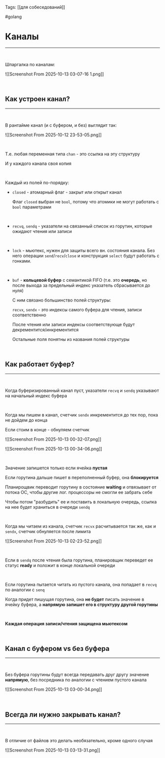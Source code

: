 Tags: [[для собеседований]]

#golang 



# Каналы
---

&emsp;

Шпаргалка по каналам:
 
![[Screenshot From 2025-10-13 03-07-16 1.png]]

&emsp;

## Как устроен канал?
---
&emsp;

В рантайме канал (и с буфером, и без) выглядит так:

![[Screenshot From 2025-10-12 23-53-05.png]]

&emsp;

Т.е. любая переменная типа `chan` - это ссылка на эту структуру

И у каждого канала своя копия

&emsp;

Каждый из полей по-порядку: 

- `closed` - атомарный флаг - закрыт или открыт канал
  
	Флаг `closed` выбран не `bool`, потому что атомики не могут работать с `bool` параметрами

&emsp;

- `recvq`, `sendq` - указатели на связанный список из горутин, которые ожидают чтения или записи

&emsp;

- `lock` - мьютекс, нужен для защиты всего вн. состояния канала. Без него операции `send`/`recv`/`close` и конструкция `select` будут работать с гонками.

&emsp;

- `buf` - **кольцевой буфер** с семантикой FIFO (т.е. это **очередь**, но после выхода за предельный индекс указатель сбрасывается до нуля)
  
  
	С ним связано большинство полей структуры:
	
	`recvx`, `sendx` - это индексы самого буфера для чтения, записи соответственно
	
	После чтения или записи индексы соответствующе будут декрементится/инкрементится
	
	Остальные поля понятны из названия полей структуры

&emsp;
## Как работает буфер?
---
&emsp;

Когда буферизированный канал пуст, указатели `recvq` и `sendq` указывают на начальный индекс буфера

&emsp;

Когда мы пишем в канал, счетчик `sendx` инкрементится до тех пор, пока не дойдем до конца

Если стоим в конце - обнуляем счетчик

![[Screenshot From 2025-10-13 00-32-07.png]]

![[Screenshot From 2025-10-13 00-34-06.png]]

&emsp;

Значение запишется только если ячейка **пустая**

Если горутина дальше пишет в переполненный буфер, она **блокируется**

Планирощвик переводит горутину в состояние **waiting** и отвязывает от потока ОС, чтобы другие лог. процессоры не смогли ее забрать себе

Чтобы потом "разбудить" ее и поставить в локальную очередь, ссылка на нее будет храниться в очереди `sendq`

&emsp;

Когда мы читаем из канала, счетчик `recvx` расчитывается так же, как и `sendx`, счетчик обнуляется после лимита

![[Screenshot From 2025-10-13 02-23-52.png]]

&emsp;

Если в `sendq` после чтения была горутина, планировщик переведет ее статус **ready** и положит в конце локальной очереди

&emsp;

Если горутина пытается читать из пустого канала, она попадает в `recvq` по аналогии с `senq`

Когда придет пишущая горутина, она **не будет** писать значение в ячейку буфера, а **напрямую запишет его в структуру другой горутины**

&emsp;

**Каждая операция записи/чтения защищена мьютексом**

&emsp;
## Канал с буфером vs без буфера
---
&emsp;

Без буфера горутины будут всегда передавать друг другу значение **напрямую**, без посредника по аналогии с чтением пустого канала

![[Screenshot From 2025-10-13 03-00-34.png]]

&emsp;
## Всегда ли нужно закрывать канал?
---
&emsp;

В отличие от файлов это делать необязательно, кроме одного случая

![[Screenshot From 2025-10-13 03-13-31.png]]

